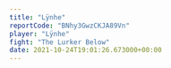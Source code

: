 ```yaml
---
title: "Lÿnhe"
reportCode: "BNhy3GwzCKJA89Vn"
player: "Lÿnhe"
fight: "The Lurker Below"
date: 2021-10-24T19:01:26.673000+00:00
---
```

